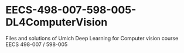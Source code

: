 # EECS-498-007-598-005-DL4ComputerVision
Files and solutions of Umich Deep Learning for Computer vision course EECS 498-007 / 598-005

